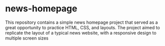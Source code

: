 # news-homepage

This repository contains a simple news homepage project that served as a great opportunity to practice HTML, CSS, and layouts. 
The project aimed to replicate the layout of a typical news website, with a responsive design to multiple screen sizes
